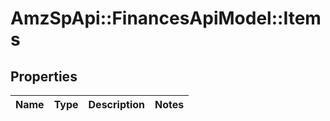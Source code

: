 # AmzSpApi::FinancesApiModel::Items

## Properties
Name | Type | Description | Notes
------------ | ------------- | ------------- | -------------

